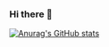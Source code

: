 ### Hi there 👋
[![Anurag's GitHub stats](https://github-readme-stats.vercel.app/api?username=timipig)](https://github.com/anuraghazra/github-readme-stats)
<!--
**timipig/timipig** is a ✨ _special_ ✨ repository because its `README.md` (this file) appears on your GitHub profile.

Here are some ideas to get you started:

- 🔭 I’m currently working on ...
- 🌱 I’m currently learning ...
- 👯 I’m looking to collaborate on ...
- 🤔 I’m looking for help with ...
- 💬 Ask me about ...
- 📫 How to reach me: ...
- 😄 Pronouns: ...
- ⚡ Fun fact: ...
-->
